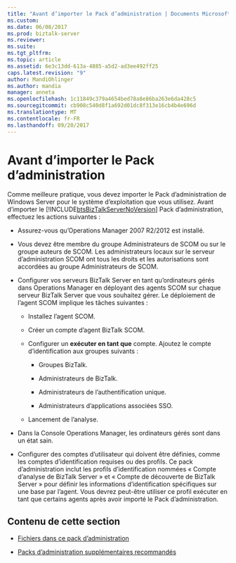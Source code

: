 ```yaml
---
title: "Avant d’importer le Pack d’administration | Documents Microsoft"
ms.custom: 
ms.date: 06/08/2017
ms.prod: biztalk-server
ms.reviewer: 
ms.suite: 
ms.tgt_pltfrm: 
ms.topic: article
ms.assetid: 6e3c13dd-613a-4885-a5d2-ad3ee492ff25
caps.latest.revision: "9"
author: MandiOhlinger
ms.author: mandia
manager: anneta
ms.openlocfilehash: 1c11849c379a4654bed78a8e86ba263e6da428c5
ms.sourcegitcommit: cb908c540d8f1a692d01dc8f313e16cb4b4e696d
ms.translationtype: MT
ms.contentlocale: fr-FR
ms.lasthandoff: 09/20/2017
---
```

# <a name="before-you-import-the-management-pack"></a>Avant d’importer le Pack d’administration
Comme meilleure pratique, vous devez importer le Pack d’administration de Windows Server pour le système d’exploitation que vous utilisez. Avant d’importer le [!INCLUDE[btsBizTalkServerNoVersion](../includes/btsbiztalkservernoversion-md.md)] Pack d’administration, effectuez les actions suivantes :  
  
-   Assurez-vous qu’Operations Manager 2007 R2/2012 est installé.  
  
-   Vous devez être membre du groupe Administrateurs de SCOM ou sur le groupe auteurs de SCOM. Les administrateurs locaux sur le serveur d’administration SCOM ont tous les droits et les autorisations sont accordées au groupe Administrateurs de SCOM.  
  
-   Configurer vos serveurs BizTalk Server en tant qu’ordinateurs gérés dans Operations Manager en déployant des agents SCOM sur chaque serveur BizTalk Server que vous souhaitez gérer. Le déploiement de l’agent SCOM implique les tâches suivantes :  
  
    -   Installez l’agent SCOM.  
  
    -   Créer un compte d’agent BizTalk SCOM.  
  
    -   Configurer un **exécuter en tant que** compte. Ajoutez le compte d’identification aux groupes suivants :  
  
        -   Groupes BizTalk.  
  
        -   Administrateurs de BizTalk.  
  
        -   Administrateurs de l’authentification unique.  
  
        -   Administrateurs d’applications associées SSO.  
  
    -   Lancement de l’analyse.  
  
-   Dans la Console Operations Manager, les ordinateurs gérés sont dans un état sain.  
  
-   Configurer des comptes d’utilisateur qui doivent être définies, comme les comptes d’identification requises ou des profils. Ce pack d’administration inclut les profils d’identification nommées « Compte d’analyse de BizTalk Server » et « Compte de découverte de BizTalk Server » pour définir les informations d’identification spécifiques sur une base par l’agent. Vous devrez peut-être utiliser ce profil exécuter en tant que certains agents après avoir importé le Pack d’administration.  
  
## <a name="in-this-section"></a>Contenu de cette section  
  
-   [Fichiers dans ce pack d’administration](../technical-guides/files-in-this-management-pack.md)  
  
-   [Packs d’administration supplémentaires recommandés](../technical-guides/recommended-additional-management-packs.md)